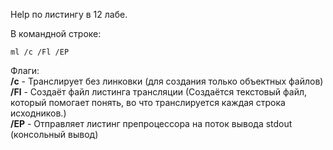 Help по листингу в 12 лабе. 

В командной строке:  
```
ml /c /Fl /EP
```

Флаги:  
**/c** - Транслирует без линковки (для создания только объектных файлов)  
**/Fl** - Создаёт файл листинга трансляции (Создаётся текстовый файл, который помогает понять, во что транслируется каждая строка исходников.)  
**/EP** - Отправляет листинг препроцессора на поток вывода stdout (консольный вывод)  
